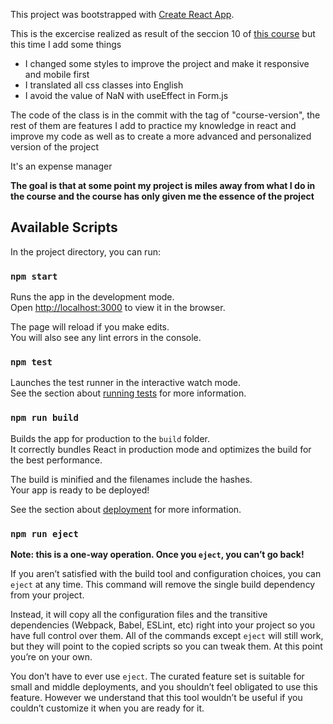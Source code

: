 This project was bootstrapped with [Create React App](https://github.com/facebook/create-react-app).


This is the excercise realized as result of the seccion 10 of [this course](https://www.udemy.com/course/react-de-principiante-a-experto-creando-mas-de-10-aplicaciones/)
but this time I add some things

- I changed some styles to improve the project and make it responsive and mobile first
- I translated all css classes into English
- I avoid the value of NaN with useEffect in Form.js

The code of the class is in the commit with the tag of "course-version", the rest of them are features I add to practice my knowledge in react and improve my code as well as to create a more advanced and personalized version of the project

It's an expense manager

**The goal is that at some point my project is miles away from what I do in the course and the course has only given me the essence of the project**

## Available Scripts

In the project directory, you can run:

### `npm start`

Runs the app in the development mode.<br />
Open [http://localhost:3000](http://localhost:3000) to view it in the browser.

The page will reload if you make edits.<br />
You will also see any lint errors in the console.

### `npm test`

Launches the test runner in the interactive watch mode.<br />
See the section about [running tests](https://facebook.github.io/create-react-app/docs/running-tests) for more information.

### `npm run build`

Builds the app for production to the `build` folder.<br />
It correctly bundles React in production mode and optimizes the build for the best performance.

The build is minified and the filenames include the hashes.<br />
Your app is ready to be deployed!

See the section about [deployment](https://facebook.github.io/create-react-app/docs/deployment) for more information.

### `npm run eject`

**Note: this is a one-way operation. Once you `eject`, you can’t go back!**

If you aren’t satisfied with the build tool and configuration choices, you can `eject` at any time. This command will remove the single build dependency from your project.

Instead, it will copy all the configuration files and the transitive dependencies (Webpack, Babel, ESLint, etc) right into your project so you have full control over them. All of the commands except `eject` will still work, but they will point to the copied scripts so you can tweak them. At this point you’re on your own.

You don’t have to ever use `eject`. The curated feature set is suitable for small and middle deployments, and you shouldn’t feel obligated to use this feature. However we understand that this tool wouldn’t be useful if you couldn’t customize it when you are ready for it.
